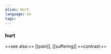 ```yaml
---
alias: Hurt
language: en
tags: 
---
```

### hurt
==see also:== [[pain]], [[suffering]]
==contrast:== 